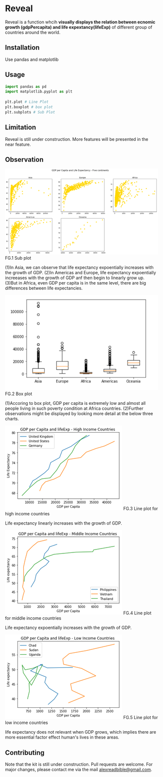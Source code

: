 # Reveal
Reveal is a function whcih **visually displays the relation between ecnomic growth (gdpPercapita) and life expextancy(lifeExp)** of different group of countries around the world.

## Installation
Use pandas and matplotlib

## Usage

```python
import pandas as pd
import matplotlib.pyplot as plt

plt.plot # Line Plot
plt.boxplot # box plot
plt.subplots # Sub Plot
```
## Limitation
Reveal is still under construction. More features will be presented in the near feature.

## Observation

![](images/five%20continents.png)
FG.1 Sub plot

(1)In Asia, we can observe that life expectancy expoentially increases with the growth of GDP. 
(2)In Americas and Europe, life expectancy expoentially increeases with the growth of GDP anf then begin to linearly grow up. 
(3)But in Africa, even GDP per capita is in the same level, there are big differences between life expectancies.

![](images/box%20plot.PNG)
FG.2 Box plot

(1)Accoring to box plot, GDP per capita is extremely low and almost all people living in such poverty condition at Africa countries. 
(2)Further observations might be displayed by looking more detail at the below three charts.  

![](images/High%20Income.png)
FG.3 Line plot for high income countries

Life expectancy linearly increases with the growth of GDP. 

![](images/Middle%20Income.png)
FG.4 Line plot for middle income countries

Life expectancy expoentially increases with the growth of GDP. 


![](images/Low%20Income.png)
FG.5 Line plot for low income countries

life expectancy does not relevant when GDP grows, which implies there are more essential factor effect human's lives in these areas. 

## Contributing
Note that the kit is still under construction. Pull requests are welcome. 
For major changes, please contact me via the mail alexreadbible@gmail.com.
